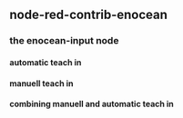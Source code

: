 ## node-red-contrib-enocean

### the enocean-input node

#### automatic teach in

#### manuell teach in

#### combining manuell and automatic teach in
